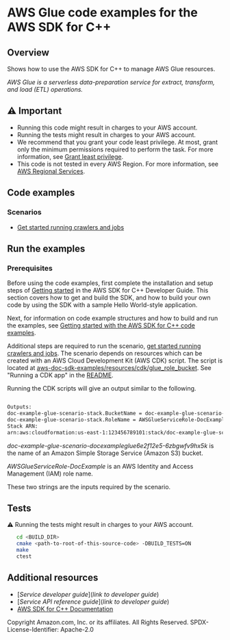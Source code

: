 # AWS Glue code examples for the AWS SDK for C++

## Overview

Shows how to use the AWS SDK for C++ to manage AWS Glue resources.

*AWS Glue is a serverless data-preparation service for extract, transform, and load
(ETL) operations.*

## ⚠️ Important

* Running this code might result in charges to your AWS account.
* Running the tests might result in charges to your AWS account.
* We recommend that you grant your code least privilege. At most, grant only the minimum permissions required to perform the task. For more information, see [Grant least privilege](https://docs.aws.amazon.com/IAM/latest/UserGuide/best-practices.html#grant-least-privilege).
* This code is not tested in every AWS Region. For more information, see [AWS Regional Services](https://aws.amazon.com/about-aws/global-infrastructure/regional-product-services).

## Code examples

### Scenarios

* [Get started running crawlers and jobs](glue_getting_started_scenario.cpp)

## Run the examples

### Prerequisites

Before using the code examples, first complete the installation and setup steps
of [Getting started](https://docs.aws.amazon.com/sdk-for-cpp/v1/developer-guide/getting-started.html) in the AWS SDK for
C++ Developer Guide.
This section covers how to get and build the SDK, and how to build your own code by using the SDK with a
sample Hello World-style application.

Next, for information on code example structures and how to build and run the examples, see [Getting started with the AWS SDK for C++ code examples](https://docs.aws.amazon.com/sdk-for-cpp/v1/developer-guide/getting-started-code-examples.html).

Additional steps are required to run the scenario, [get started running
crawlers and jobs](glue_getting_started_scenario.cpp). The scenario depends
on resources which can be created with an AWS Cloud Development Kit (AWS CDK)
script. The script is located at
[aws-doc-sdk-examples/resources/cdk/glue_role_bucket](../../../resources/cdk/glue_role_bucket). See "Running a CDK app" in the [README](../../../resources/cdk/README.md).

Running the CDK scripts will give an output similar to the following.

```sh

Outputs:
doc-example-glue-scenario-stack.BucketName = doc-example-glue-scenario-docexampleglue6e2f12e5-6zbgwfv9hx5k
doc-example-glue-scenario-stack.RoleName = AWSGlueServiceRole-DocExample
Stack ARN:
arn:aws:cloudformation:us-east-1:123456789101:stack/doc-example-glue-scenario-stack/12345789-1234-1234-1234-123456789101

```
_doc-example-glue-scenario-docexampleglue6e2f12e5-6zbgwfv9hx5k_ is the name 
of an Amazon Simple Storage Service (Amazon S3) bucket.

_AWSGlueServiceRole-DocExample_ is an AWS Identity and Access Management 
(IAM) role name. 

These two strings are the inputs required by the scenario.
## Tests

⚠️ Running the tests might result in charges to your AWS account.

```sh
   cd <BUILD_DIR>
   cmake <path-to-root-of-this-source-code> -DBUILD_TESTS=ON
   make
   ctest 
```   

## Additional resources

* [*Service developer guide*](*link to developer guide*)
* [*Service API reference guide*](*link to developer guide*)
* [AWS SDK for C++ Documentation](https://docs.aws.amazon.com/sdk-for-cpp/index.html)


Copyright Amazon.com, Inc. or its affiliates. All Rights Reserved. SPDX-License-Identifier: Apache-2.0
